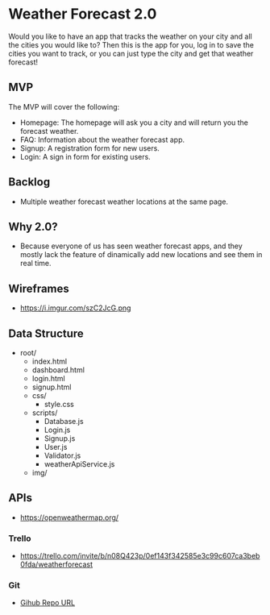 # Weather Forecast 2.0
Would you like to have an app that tracks the weather on your city and all the cities you would like to?
Then this is the app for you, log in to save the cities you want to track, or you can just type the city and get that weather forecast!

## MVP
The MVP will cover the following:

-   Homepage: The homepage will ask you a city and will return you the forecast weather.
-   FAQ: Information about the weather forecast app.
-   Signup: A registration form for new users.
-   Login: A sign in form for existing users.


## Backlog
-   Multiple weather forecast weather locations at the same page.

## Why 2.0?
-   Because everyone of us has seen weather forecast apps, and they mostly lack the feature of dinamically add new locations and see them in real time.
## Wireframes
- https://i.imgur.com/szC2JcG.png

## Data Structure
- root/
  - index.html
  - dashboard.html
  - login.html
  - signup.html
  - css/
    - style.css
  - scripts/
    - Database.js
    - Login.js
    - Signup.js
    - User.js
    - Validator.js
    - weatherApiService.js
  - img/

## APIs
- https://openweathermap.org/

### **Trello**
- https://trello.com/invite/b/n08Q423p/0ef143f342585e3c99c607ca3beb0fda/weatherforecast

### Git

- [Gihub Repo URL](https://github.com/AndreuSCK/WeatherForecast2.0)
